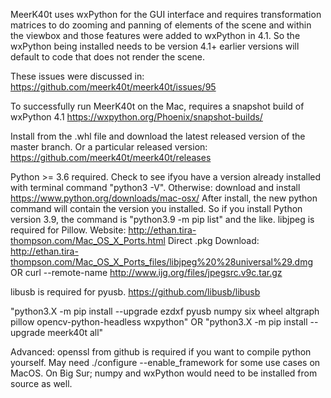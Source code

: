 MeerK40t uses wxPython for the GUI interface and requires transformation matrices to do zooming and panning of elements of the scene and within the viewbox and those features were added to wxPython in 4.1. So the wxPython being installed needs to be version 4.1+ earlier versions will default to code that does not render the scene.

These issues were discussed in:
https://github.com/meerk40t/meerk40t/issues/95

To successfully run MeerK40t on the Mac, requires a snapshot build of wxPython 4.1
https://wxpython.org/Phoenix/snapshot-builds/

Install from the .whl file and download the latest released version of the master branch. Or a particular released version:
https://github.com/meerk40t/meerk40t/releases

Python >= 3.6 required. Check to see ifyou have a version already installed with terminal command "python3 -V". Otherwise: download and install https://www.python.org/downloads/mac-osx/
After install, the new python command will contain the version you installed. So if you install Python version 3.9, the command is "python3.9 -m pip list" and the like.
libjpeg is required for Pillow. 
Website: http://ethan.tira-thompson.com/Mac_OS_X_Ports.html 
Direct .pkg Download: http://ethan.tira-thompson.com/Mac_OS_X_Ports_files/libjpeg%20%28universal%29.dmg
OR
curl --remote-name http://www.ijg.org/files/jpegsrc.v9c.tar.gz

libusb is required for pyusb. https://github.com/libusb/libusb

"python3.X -m pip install --upgrade ezdxf pyusb numpy six wheel altgraph pillow opencv-python-headless wxpython"
OR
"python3.X -m pip install --upgrade meerk40t all"

Advanced:
openssl from github is required if you want to compile python yourself. May need ./configure --enable_framework for some use cases on MacOS.
On Big Sur; numpy and wxPython would need to be installed from source as well. 